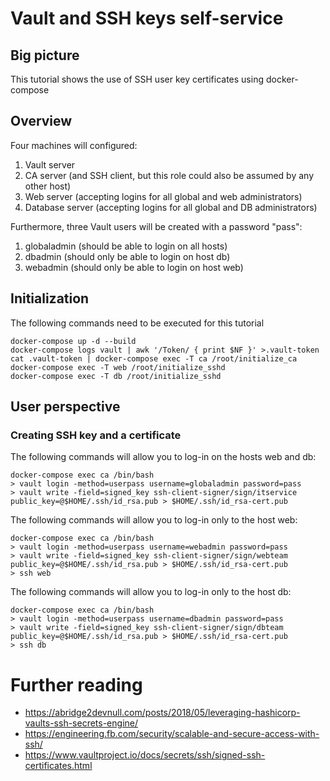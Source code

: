 # Vault and SSH keys self-service

## Big picture

This tutorial shows the use of SSH user key certificates
using docker-compose

## Overview

Four machines will configured:

1. Vault server
2. CA server (and SSH client, but this role could also be assumed by any other host)
3. Web server (accepting logins for all global and web administrators)
3. Database server (accepting logins for all global and DB administrators)

Furthermore, three Vault users will be created with a password "pass":
1. globaladmin (should be able to login on all hosts)
2. dbadmin (should only be able to login on host db)
3. webadmin (should only be able to login on host web)

## Initialization

The following commands need to be executed for this tutorial
```
docker-compose up -d --build
docker-compose logs vault | awk '/Token/ { print $NF }' >.vault-token
cat .vault-token | docker-compose exec -T ca /root/initialize_ca
docker-compose exec -T web /root/initialize_sshd
docker-compose exec -T db /root/initialize_sshd
```

## User perspective

### Creating SSH key and a certificate

The following commands will allow you to log-in on the hosts web and db:
```
docker-compose exec ca /bin/bash
> vault login -method=userpass username=globaladmin password=pass
> vault write -field=signed_key ssh-client-signer/sign/itservice public_key=@$HOME/.ssh/id_rsa.pub > $HOME/.ssh/id_rsa-cert.pub
```

The following commands will allow you to log-in only to the host web:
```
docker-compose exec ca /bin/bash
> vault login -method=userpass username=webadmin password=pass
> vault write -field=signed_key ssh-client-signer/sign/webteam public_key=@$HOME/.ssh/id_rsa.pub > $HOME/.ssh/id_rsa-cert.pub
> ssh web
```

The following commands will allow you to log-in only to the host db:
```
docker-compose exec ca /bin/bash
> vault login -method=userpass username=dbadmin password=pass
> vault write -field=signed_key ssh-client-signer/sign/dbteam public_key=@$HOME/.ssh/id_rsa.pub > $HOME/.ssh/id_rsa-cert.pub
> ssh db
```

# Further reading

* https://abridge2devnull.com/posts/2018/05/leveraging-hashicorp-vaults-ssh-secrets-engine/
* https://engineering.fb.com/security/scalable-and-secure-access-with-ssh/
* https://www.vaultproject.io/docs/secrets/ssh/signed-ssh-certificates.html
